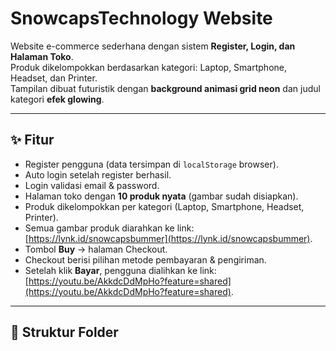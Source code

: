 # SnowcapsTechnology Website

Website e-commerce sederhana dengan sistem **Register, Login, dan Halaman Toko**.  
Produk dikelompokkan berdasarkan kategori: Laptop, Smartphone, Headset, dan Printer.  
Tampilan dibuat futuristik dengan **background animasi grid neon** dan judul kategori **efek glowing**.

---

## ✨ Fitur
- Register pengguna (data tersimpan di `localStorage` browser).
- Auto login setelah register berhasil.
- Login validasi email & password.
- Halaman toko dengan **10 produk nyata** (gambar sudah disiapkan).
- Produk dikelompokkan per kategori (Laptop, Smartphone, Headset, Printer).
- Semua gambar produk diarahkan ke link:  
  [https://lynk.id/snowcapsbummer](https://lynk.id/snowcapsbummer).
- Tombol **Buy** → halaman Checkout.
- Checkout berisi pilihan metode pembayaran & pengiriman.
- Setelah klik **Bayar**, pengguna dialihkan ke link:  
  [https://youtu.be/AkkdcDdMpHo?feature=shared](https://youtu.be/AkkdcDdMpHo?feature=shared).

---

## 📂 Struktur Folder
